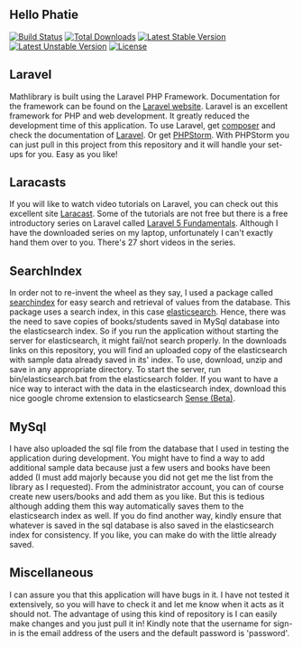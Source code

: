 ## Hello Phatie

[![Build Status](https://travis-ci.org/laravel/framework.svg)](https://travis-ci.org/laravel/framework)
[![Total Downloads](https://poser.pugx.org/laravel/framework/d/total.svg)](https://packagist.org/packages/laravel/framework)
[![Latest Stable Version](https://poser.pugx.org/laravel/framework/v/stable.svg)](https://packagist.org/packages/laravel/framework)
[![Latest Unstable Version](https://poser.pugx.org/laravel/framework/v/unstable.svg)](https://packagist.org/packages/laravel/framework)
[![License](https://poser.pugx.org/laravel/framework/license.svg)](https://packagist.org/packages/laravel/framework)

## Laravel ##

Mathlibrary is built using the Laravel PHP Framework. Documentation for the framework can be found on the [Laravel website](http://laravel.com/docs). Laravel is an excellent framework for PHP and web development. It greatly reduced the development time of this application. To use Laravel, get [composer](https://getcomposer.org/) and check the documentation of [Laravel](http://laravel.com/docs/5.1). Or get [PHPStorm](https://www.jetbrains.com/phpstorm/). With PHPStorm you can just pull in this project from this repository and it will handle your set-ups for you. Easy as you like!

## Laracasts ##

If you will like to watch video tutorials on Laravel, you can check out this excellent site [Laracast](https://laracasts.com). Some of the tutorials are not free but there is a free introductory series on Laravel called [Laravel 5 Fundamentals](https://laracasts.com/series/laravel-5-fundamentals). Although I have the downloaded series on my laptop, unfortunately I can't exactly hand them over to you. There's 27 short videos in the series.

## SearchIndex ##

In order not to re-invent the wheel as they say, I used a package called [searchindex](https://github.com/spatie/searchindex) for easy search and retrieval of values from the database. This package uses a search index, in this case [elasticsearch](https://www.elastic.co/). Hence, there was the need to save copies of books/students saved in MySql database into the elasticsearch index. So if you run the application without starting the server for elasticsearch, it might fail/not search properly. In the downloads links on this repository, you will find an uploaded copy of the elasticsearch with sample data already saved in its' index. To use, download, unzip and save in any appropriate directory. To start the server, run bin/elasticsearch.bat from the elasticsearch folder. If you want to have a nice way to interact with the data in the elasticsearch index, download this nice google chrome extension to elasticsearch [Sense (Beta)](https://chrome.google.com/webstore/search/sense?hl=en).

## MySql ##

I have also uploaded the sql file from the database that I used in testing the application during development. You might have to find a way to add additional sample data because just a few users and books have been added (I must add majorly because you did not get me the list from the library as I requested). From the administrator account, you can of course create new users/books and add them as you like. But this is tedious although adding them this way automatically saves them to the elasticsearch index as well. If you do find another way, kindly ensure that whatever is saved in the sql database is also saved in the elasticsearch index for consistency. If you like, you can make do with the little already saved.

## Miscellaneous ##

I can assure you that this application will have bugs in it. I have not tested it extensively, so you will have to check it and let me know when it acts as it should not. The advantage of using this kind of repository is I can easily make changes and you just pull it in! Kindly note that the username for sign-in is the email address of the users and the default password is 'password'.